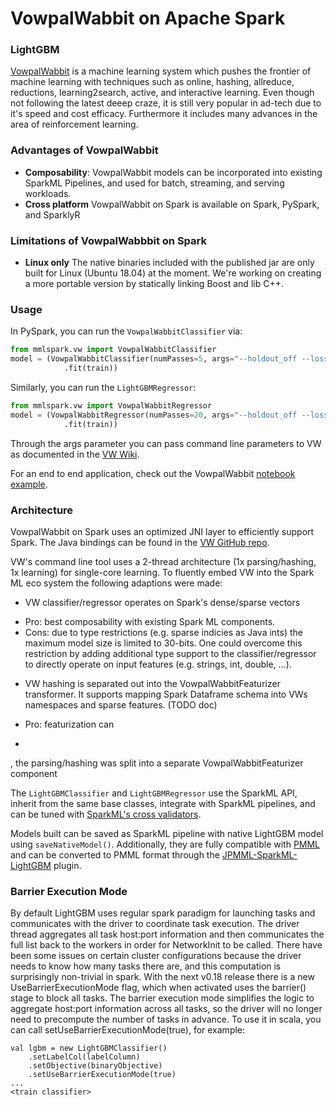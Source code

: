 # VowpalWabbit on Apache Spark

### LightGBM

[VowpalWabbit](https://github.com/VowpalWabbit/vowpal_wabbit) is a machine learning system which
pushes the frontier of machine learning with techniques such as online, hashing, allreduce,
reductions, learning2search, active, and interactive learning. 
Even though not following the latest deeep craze, it is still very popular in ad-tech due to it's
speed and cost efficacy. Furthermore it includes many advances in the area of reinforcement learning. 


### Advantages of VowpalWabbit

-  **Composability**: VowpalWabbit models can be incorporated into existing
    SparkML Pipelines, and used for batch, streaming, and serving
    workloads.
-  **Cross platform** VowpalWabbit on Spark is available on Spark, PySpark, and SparklyR

### Limitations of VowpalWabbbit on Spark

-  **Linux only** The native binaries included with the published jar are only built for Linux (Ubuntu 18.04) at the moment. 
    We're working on creating a more portable version by statically linking Boost and lib C++.

### Usage

In PySpark, you can run the `VowpalWabbitClassifier` via:

```python
from mmlspark.vw import VowpalWabbitClassifier
model = (VowpalWabbitClassifier(numPasses=5, args="--holdout_off --loss_function logistic")
            .fit(train))
```


Similarly, you can run the `LightGBMRegressor`: 

```python
from mmlspark.vw import VowpalWabbitRegressor
model = (VowpalWabbitRegressor(numPasses=20, args="--holdout_off --loss_function quantile -q :: -l 0.1")
            .fit(train))

```

Through the args parameter you can pass command line parameters to VW as documented in the [VW Wiki](https://github.com/vowpalWabbit/vowpal_wabbit/wiki/Command-Line-Arguments).

For an end to end application, check out the VowpalWabbit [notebook
example](../notebooks/samples/Vowpal%20Wabbit%20-%20Quantile%20Regression%20for%20Drug%20Discovery.ipynb]).

### Architecture

VowpalWabbit on Spark uses an optimized JNI layer to efficiently support Spark.
The Java bindings can be found in the [VW GitHub repo](https://github.com/VowpalWabbit/vowpal_wabbit/blob/master/java/src/main/c%2B%2B/jni_spark_vw_generated.h).

VW's command line tool uses a 2-thread architecture (1x parsing/hashing, 1x learning) for single-core learning.
To fluently embed VW into the Spark ML eco system the following adaptions were made:

* VW classifier/regressor operates on Spark's dense/sparse vectors
- Pro: best composability with existing Spark ML components.
- Cons: due to type restrictions (e.g. sparse indicies as Java ints) the maximum model size is limited to 30-bits. 
       One could overcome this restriction by adding additional type support to the classifier/regressor to directly operate on input features (e.g. strings, int, double, ...).
* VW hashing is separated out into the VowpalWabbitFeaturizer transformer. It supports mapping Spark Dataframe schema into VWs namespaces and sparse 
features. (TODO doc)
- Pro: featurization can 
* 

, the parsing/hashing was split into a separate VowpalWabbitFeaturizer component


The `LightGBMClassifier` and `LightGBMRegressor` use the SparkML API,
inherit from the same base classes, integrate with SparkML pipelines,
and can be tuned with [SparkML's cross
validators](https://spark.apache.org/docs/latest/ml-tuning.html).

Models built can be saved as SparkML pipeline with native LightGBM model
using `saveNativeModel()`. Additionally, they are fully compatible with [PMML](https://en.wikipedia.org/wiki/Predictive_Model_Markup_Language) and
can be converted to PMML format through the
[JPMML-SparkML-LightGBM](https://github.com/alipay/jpmml-sparkml-lightgbm) plugin.

### Barrier Execution Mode

By default LightGBM uses regular spark paradigm for launching tasks and communicates with the driver to coordinate task execution.
The driver thread aggregates all task host:port information and then communicates the full list back to the workers in order for NetworkInit to be called.
There have been some issues on certain cluster configurations because the driver needs to know how many tasks there are, and this computation is surprisingly non-trivial in spark.
With the next v0.18 release there is a new UseBarrierExecutionMode flag, which when activated uses the barrier() stage to block all tasks.
The barrier execution mode simplifies the logic to aggregate host:port information across all tasks, so the driver will no longer need to precompute the number of tasks in advance.
To use it in scala, you can call setUseBarrierExecutionMode(true), for example:

    val lgbm = new LightGBMClassifier()
        .setLabelCol(labelColumn)
        .setObjective(binaryObjective)
        .setUseBarrierExecutionMode(true)
    ...
    <train classifier>
